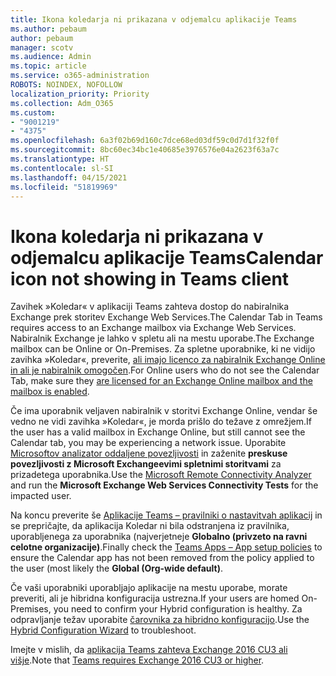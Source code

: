 ```yaml
---
title: Ikona koledarja ni prikazana v odjemalcu aplikacije Teams
ms.author: pebaum
author: pebaum
manager: scotv
ms.audience: Admin
ms.topic: article
ms.service: o365-administration
ROBOTS: NOINDEX, NOFOLLOW
localization_priority: Priority
ms.collection: Adm_O365
ms.custom:
- "9001219"
- "4375"
ms.openlocfilehash: 6a3f02b69d160c7dce68ed03df59c0d7d1f32f0f
ms.sourcegitcommit: 8bc60ec34bc1e40685e3976576e04a2623f63a7c
ms.translationtype: HT
ms.contentlocale: sl-SI
ms.lasthandoff: 04/15/2021
ms.locfileid: "51819969"
---
```

# <a name="calendar-icon-not-showing-in-teams-client"></a><span data-ttu-id="2bee2-102">Ikona koledarja ni prikazana v odjemalcu aplikacije Teams</span><span class="sxs-lookup"><span data-stu-id="2bee2-102">Calendar icon not showing in Teams client</span></span>

<span data-ttu-id="2bee2-103">Zavihek »Koledar« v aplikaciji Teams zahteva dostop do nabiralnika Exchange prek storitev Exchange Web Services.</span><span class="sxs-lookup"><span data-stu-id="2bee2-103">The Calendar Tab in Teams requires access to an Exchange mailbox via Exchange Web Services.</span></span> <span data-ttu-id="2bee2-104">Nabiralnik Exchange je lahko v spletu ali na mestu uporabe.</span><span class="sxs-lookup"><span data-stu-id="2bee2-104">The Exchange mailbox can be Online or On-Premises.</span></span> <span data-ttu-id="2bee2-105">Za spletne uporabnike, ki ne vidijo zavihka »Koledar«, preverite, [ali imajo licenco za nabiralnik Exchange Online in ali je nabiralnik omogočen](https://docs.microsoft.com/exchange/recipients-in-exchange-online/create-user-mailboxes).</span><span class="sxs-lookup"><span data-stu-id="2bee2-105">For Online users who do not see the Calendar Tab, make sure they [are licensed for an Exchange Online mailbox and the mailbox is enabled](https://docs.microsoft.com/exchange/recipients-in-exchange-online/create-user-mailboxes).</span></span>

<span data-ttu-id="2bee2-106">Če ima uporabnik veljaven nabiralnik v storitvi Exchange Online, vendar še vedno ne vidi zavihka »Koledar«, je morda prišlo do težave z omrežjem.</span><span class="sxs-lookup"><span data-stu-id="2bee2-106">If the user has a valid mailbox in Exchange Online, but still cannot see the Calendar tab, you may be experiencing a network issue.</span></span> <span data-ttu-id="2bee2-107">Uporabite [Microsoftov analizator oddaljene povezljivosti](https://testconnectivity.microsoft.com/) in zaženite **preskuse povezljivosti z Microsoft Exchangeevimi spletnimi storitvami** za prizadetega uporabnika.</span><span class="sxs-lookup"><span data-stu-id="2bee2-107">Use the [Microsoft Remote Connectivity Analyzer](https://testconnectivity.microsoft.com/) and run the **Microsoft Exchange Web Services Connectivity Tests** for the impacted user.</span></span>

<span data-ttu-id="2bee2-108">Na koncu preverite še [Aplikacije Teams – pravilniki o nastavitvah aplikacij](https://admin.teams.microsoft.com/policies/app-setup) in se prepričajte, da aplikacija Koledar ni bila odstranjena iz pravilnika, uporabljenega za uporabnika (najverjetneje **Globalno (privzeto na ravni celotne organizacije)**.</span><span class="sxs-lookup"><span data-stu-id="2bee2-108">Finally check the [Teams Apps – App setup policies](https://admin.teams.microsoft.com/policies/app-setup) to ensure the Calendar app has not been removed from the policy applied to the user (most likely the **Global (Org-wide default)**.</span></span>

<span data-ttu-id="2bee2-109">Če vaši uporabniki uporabljajo aplikacije na mestu uporabe, morate preveriti, ali je hibridna konfiguracija ustrezna.</span><span class="sxs-lookup"><span data-stu-id="2bee2-109">If your users are homed On-Premises, you need to confirm your Hybrid configuration is healthy.</span></span> <span data-ttu-id="2bee2-110">Za odpravljanje težav uporabite [čarovnika za hibridno konfiguracijo](https://docs.microsoft.com/exchange/hybrid-deployment/hybrid-agent).</span><span class="sxs-lookup"><span data-stu-id="2bee2-110">Use the [Hybrid Configuration Wizard](https://docs.microsoft.com/exchange/hybrid-deployment/hybrid-agent) to troubleshoot.</span></span>

<span data-ttu-id="2bee2-111">Imejte v mislih, da [aplikacija Teams zahteva Exchange 2016 CU3 ali višje](https://docs.microsoft.com/microsoftteams/exchange-teams-interact).</span><span class="sxs-lookup"><span data-stu-id="2bee2-111">Note that [Teams requires Exchange 2016 CU3 or higher](https://docs.microsoft.com/microsoftteams/exchange-teams-interact).</span></span>

